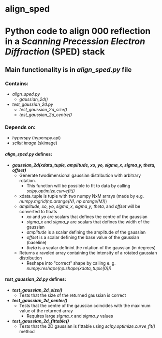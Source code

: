 # align_sped
<h1>Python code to align 000 reflection in a <i>Scanning Precession Electron Diffraction</i> (SPED) stack</h1>

<h2>Main functionality is in <i>align_sped.py</i> file</h2>

<h3>Contains:</h3>
<ul>
  <li><i>align_sped.py</i>
    <ul>
      <li><i>gaussian_2d()</i></li>
    </ul>
  </li>
  <li><i>test_gaussian_2d.py</i>
    <ul>
      <li><i>test_gaussian_2d_size()</i></li>
      <li><i>test_gaussian_2d_centre()</i></li>
    </ul>
  </li>
</ul>

<h3>Depends on:</h3>
<ul>
<li><i>hyperspy</i> (hyperspy.api)</li>
<li><i>scikit image</i> (skimage)</li>
</ul>

<h4><i>align_sped.py</i> defines:</h4>
<ul>
  <li><i><b>gaussian_2d(xdata_tuple, amplitude, xo, yo, sigma_x, sigma_y, theta, offset)</b></i>
    <ul>
      <li>Generate twodimensional gaussian distribution with arbitrary rotation.
        <ul>
          <li>This function will be possible to fit to data by calling <i>scipy.optimize.curvefit()</i></li>
        </ul>
      </li>
      <li>xdata_tuple is tuple with two numpy NxM arrays (made by e.g. <i>numpy.mgrid(np.arange(N), np.arange(M))</i>)</li>
      <li><i>amplitude</i>, <i>xo</i>, <i>yo</i>, <i>sigma_x</i>, <i>sigma_y</i>, <i>theta</i>, and <i>offset</i> will be converted to floats
        <ul>
          <li><i>xo</i> and <i>yo</i> are scalars that defines the centre of the gaussian</li>
          <li><i>sigma_x</i> and <i>sigma_y</i> are scalars that defines the width of the gaussian</li>
          <li><i>amplitude</i> is a scalar defining the amplitude of the gaussian</li>
          <li><i>offset</i> is a scalar defining the base value of the gaussian (baseline)</li>
          <li><i>theta</i> is a scalar definint the rotation of the gaussian (in degrees)</li>
          </ul>
      </li>
      <li>Returns a raveled array containing the intensity of a rotated gaussian distribution
        <ul>
          <li>Reshape into "correct" shape by calling e. g. <i>numpy.reshape(np.shape(xdata_tuple[0]))</i></li>
        </ul>
      </li>
    </ul>
  </li>    
</ul>

<h4><i>test_gaussian_2d.py</i> defines:</h4>
<ul>
  <li><i><b>test_gaussian_2d_size()</b></i>
    <ul>
      <li>Tests that the size of the returned gaussian is correct</li>
    </ul>
  </li> 
  <li><i><b>test_gaussian_2d_center()</b></i>
    <ul>
      <li>Tests that the centre of the gaussian coincides with the maximum value of the returned array
        <ul>
          <li>Requires large <i>sigma_x</i> and <i>sigma_y</i> values</li>
        </ul>
      </li>
    </ul>
  </li>
  <li><i><b>test_gaussian_2d_fittable()</b></i>
    <ul>
      <li>Tests that the 2D gaussian is fittable using <i>scipy.optimize.curve_fit()</i> method</li>
    </ul>
  </li>
</ul>
